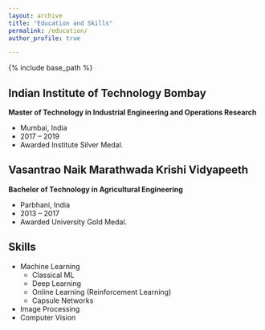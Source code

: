 ```yaml
---
layout: archive
title: "Education and Skills"
permalink: /education/
author_profile: true

---
```


{% include base_path %}


## Indian Institute of Technology Bombay
**Master of Technology in Industrial Engineering and Operations Research**
* Mumbai, India
* 2017 – 2019
* Awarded Institute Silver Medal.

## Vasantrao Naik Marathwada Krishi Vidyapeeth
**Bachelor of Technology in Agricultural Engineering**
* Parbhani, India
* 2013 – 2017
* Awarded University Gold Medal.

  
## Skills
* Machine Learning
  * Classical ML 
  * Deep Learning
  * Online Learning (Reinforcement Learning)
  * Capsule Networks
* Image Processing
* Computer Vision


